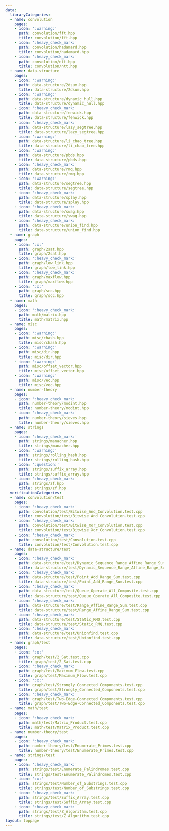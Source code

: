 ```yaml
---
data:
  libraryCategories:
  - name: convolution
    pages:
    - icon: ':warning:'
      path: convolution/fft.hpp
      title: convolution/fft.hpp
    - icon: ':heavy_check_mark:'
      path: convolution/hadamard.hpp
      title: convolution/hadamard.hpp
    - icon: ':heavy_check_mark:'
      path: convolution/ntt.hpp
      title: convolution/ntt.hpp
  - name: data-structure
    pages:
    - icon: ':warning:'
      path: data-structure/2dsum.hpp
      title: data-structure/2dsum.hpp
    - icon: ':warning:'
      path: data-structure/dynamic_hull.hpp
      title: data-structure/dynamic_hull.hpp
    - icon: ':heavy_check_mark:'
      path: data-structure/fenwick.hpp
      title: data-structure/fenwick.hpp
    - icon: ':heavy_check_mark:'
      path: data-structure/lazy_segtree.hpp
      title: data-structure/lazy_segtree.hpp
    - icon: ':warning:'
      path: data-structure/li_chao_tree.hpp
      title: data-structure/li_chao_tree.hpp
    - icon: ':warning:'
      path: data-structure/pbds.hpp
      title: data-structure/pbds.hpp
    - icon: ':heavy_check_mark:'
      path: data-structure/rmq.hpp
      title: data-structure/rmq.hpp
    - icon: ':warning:'
      path: data-structure/segtree.hpp
      title: data-structure/segtree.hpp
    - icon: ':heavy_check_mark:'
      path: data-structure/splay.hpp
      title: data-structure/splay.hpp
    - icon: ':heavy_check_mark:'
      path: data-structure/swag.hpp
      title: data-structure/swag.hpp
    - icon: ':heavy_check_mark:'
      path: data-structure/union_find.hpp
      title: data-structure/union_find.hpp
  - name: graph
    pages:
    - icon: ':x:'
      path: graph/2sat.hpp
      title: graph/2sat.hpp
    - icon: ':heavy_check_mark:'
      path: graph/low_link.hpp
      title: graph/low_link.hpp
    - icon: ':heavy_check_mark:'
      path: graph/maxflow.hpp
      title: graph/maxflow.hpp
    - icon: ':x:'
      path: graph/scc.hpp
      title: graph/scc.hpp
  - name: math
    pages:
    - icon: ':heavy_check_mark:'
      path: math/matrix.hpp
      title: math/matrix.hpp
  - name: misc
    pages:
    - icon: ':warning:'
      path: misc/chash.hpp
      title: misc/chash.hpp
    - icon: ':warning:'
      path: misc/dir.hpp
      title: misc/dir.hpp
    - icon: ':warning:'
      path: misc/offset_vector.hpp
      title: misc/offset_vector.hpp
    - icon: ':warning:'
      path: misc/vec.hpp
      title: misc/vec.hpp
  - name: number-theory
    pages:
    - icon: ':heavy_check_mark:'
      path: number-theory/modint.hpp
      title: number-theory/modint.hpp
    - icon: ':heavy_check_mark:'
      path: number-theory/sieves.hpp
      title: number-theory/sieves.hpp
  - name: strings
    pages:
    - icon: ':heavy_check_mark:'
      path: strings/manacher.hpp
      title: strings/manacher.hpp
    - icon: ':warning:'
      path: strings/rolling_hash.hpp
      title: strings/rolling_hash.hpp
    - icon: ':question:'
      path: strings/suffix_array.hpp
      title: strings/suffix_array.hpp
    - icon: ':heavy_check_mark:'
      path: strings/zf.hpp
      title: strings/zf.hpp
  verificationCategories:
  - name: convolution/test
    pages:
    - icon: ':heavy_check_mark:'
      path: convolution/test/Bitwise_And_Convolution.test.cpp
      title: convolution/test/Bitwise_And_Convolution.test.cpp
    - icon: ':heavy_check_mark:'
      path: convolution/test/Bitwise_Xor_Convolution.test.cpp
      title: convolution/test/Bitwise_Xor_Convolution.test.cpp
    - icon: ':heavy_check_mark:'
      path: convolution/test/Convolution.test.cpp
      title: convolution/test/Convolution.test.cpp
  - name: data-structure/test
    pages:
    - icon: ':heavy_check_mark:'
      path: data-structure/test/Dynamic_Sequence_Range_Affine_Range_Sum.test.cpp
      title: data-structure/test/Dynamic_Sequence_Range_Affine_Range_Sum.test.cpp
    - icon: ':heavy_check_mark:'
      path: data-structure/test/Point_Add_Range_Sum.test.cpp
      title: data-structure/test/Point_Add_Range_Sum.test.cpp
    - icon: ':heavy_check_mark:'
      path: data-structure/test/Queue_Operate_All_Composite.test.cpp
      title: data-structure/test/Queue_Operate_All_Composite.test.cpp
    - icon: ':heavy_check_mark:'
      path: data-structure/test/Range_Affine_Range_Sum.test.cpp
      title: data-structure/test/Range_Affine_Range_Sum.test.cpp
    - icon: ':heavy_check_mark:'
      path: data-structure/test/Static_RMQ.test.cpp
      title: data-structure/test/Static_RMQ.test.cpp
    - icon: ':heavy_check_mark:'
      path: data-structure/test/Unionfind.test.cpp
      title: data-structure/test/Unionfind.test.cpp
  - name: graph/test
    pages:
    - icon: ':x:'
      path: graph/test/2_Sat.test.cpp
      title: graph/test/2_Sat.test.cpp
    - icon: ':heavy_check_mark:'
      path: graph/test/Maximum_Flow.test.cpp
      title: graph/test/Maximum_Flow.test.cpp
    - icon: ':x:'
      path: graph/test/Strongly_Connected_Components.test.cpp
      title: graph/test/Strongly_Connected_Components.test.cpp
    - icon: ':heavy_check_mark:'
      path: graph/test/Two-Edge-Connected_Components.test.cpp
      title: graph/test/Two-Edge-Connected_Components.test.cpp
  - name: math/test
    pages:
    - icon: ':heavy_check_mark:'
      path: math/test/Matrix_Product.test.cpp
      title: math/test/Matrix_Product.test.cpp
  - name: number-theory/test
    pages:
    - icon: ':heavy_check_mark:'
      path: number-theory/test/Enumerate_Primes.test.cpp
      title: number-theory/test/Enumerate_Primes.test.cpp
  - name: strings/test
    pages:
    - icon: ':heavy_check_mark:'
      path: strings/test/Enumerate_Palindromes.test.cpp
      title: strings/test/Enumerate_Palindromes.test.cpp
    - icon: ':x:'
      path: strings/test/Number_of_Substrings.test.cpp
      title: strings/test/Number_of_Substrings.test.cpp
    - icon: ':heavy_check_mark:'
      path: strings/test/Suffix_Array.test.cpp
      title: strings/test/Suffix_Array.test.cpp
    - icon: ':heavy_check_mark:'
      path: strings/test/Z_Algorithm.test.cpp
      title: strings/test/Z_Algorithm.test.cpp
layout: toppage
---
```

